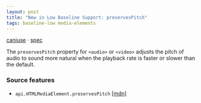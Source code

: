 ```yaml
---
layout: post
title: "New in Low Baseline Support: preservesPitch"
tags: baseline-low media-elements
---
```


[caniuse](https://caniuse.com/?search=preserves-pitch) · [spec](https://html.spec.whatwg.org/multipage/media.html#dom-media-preservespitch-dev)

The `preservesPitch` property for `<audio>` or `<video>` adjusts the pitch of audio to sound more natural when the playback rate is faster or slower than the default.

### Source features

- ``api.HTMLMediaElement.preservesPitch`` [[mdn]](https://https://developer.mozilla.org/en-US/search?q=api.HTMLMediaElement.preservesPitch)
